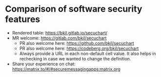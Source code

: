 # Comparison of software security features

* Rendered table: <https://bkil.gitlab.io/secuchart/>
* MR welcome: https://gitlab.com/bkil/secuchart
  * PR also welcome here: https://github.com/bkil/secuchart
  * PR also welcome here: https://codeberg.org/bkil/secuchart
  * Always provide a URL in each non-default cell value. It also helps in rechecking in case we wanted to change the definition.
* Share your experience on chat: https://matrix.to/#/#securemessagingapps:matrix.org
